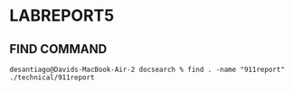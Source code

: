 # LABREPORT5

## FIND COMMAND
```
desantiago@Davids-MacBook-Air-2 docsearch % find . -name "911report"
./technical/911report
```

